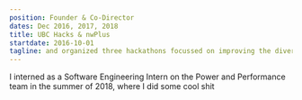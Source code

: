 ```yaml
---
position: Founder & Co-Director
dates: Dec 2016, 2017, 2018
title: UBC Hacks & nwPlus
startdate: 2016-10-01
tagline: and organized three hackathons focussed on improving the diversity, inclusivity, and accessibility of the tech community.
---
```

I interned as a Software Engineering Intern on the Power and Performance team in the summer of 2018, where I did some cool shit